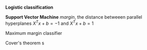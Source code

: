 **Logistic classification**



**Support Vector Machine**
*margin*, the distance betweeen parallel hyperplanes $X^T x + b = -1$ and $X^T x + b = 1$ 


Maximum margin classifier




Cover's theorem s